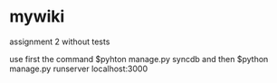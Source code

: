 mywiki
======

assignment 2 without tests

use first the command $pyhton manage.py syncdb and then $python manage.py runserver localhost:3000
